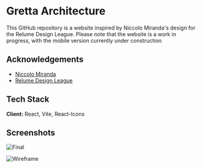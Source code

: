 
# Gretta Architecture
This GitHub repository is a website inspired by Niccolo Miranda's design for the Relume Design League. Please note that the website is a work in progress, with the mobile version currently under construction

 
## Acknowledgements

 - [Niccolo Miranda](https://www.linkedin.com/in/niccolomiranda/)
 - [Relume Design League](https://www.relumedesignleague.com/)


## Tech Stack

**Client:** React, Vite, React-Icons


## Screenshots

![Final](https://i.ibb.co/F5KCgCq/Gretta-architecture.png)

![Wireframe](https://i.ibb.co/gRF8zPS/Wireframe-Niccolo.png)





